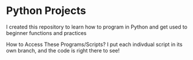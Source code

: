 # Python Projects

I created this repository to learn how to program in Python and get used to beginner functions and practices

How to Access These Programs/Scripts?
I put each indivdual script in its own branch, and the code is right there to see!
